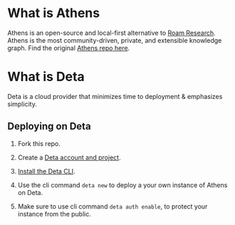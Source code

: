# What is Athens

Athens is an open-source and local-first alternative to [Roam Research](https://roamresearch.com/). Athens is the most community-driven, private, and extensible knowledge graph. Find the original [Athens repo here](https://github.com/athensresearch/athens/).

# What is Deta

Deta is a cloud provider that minimizes time to deployment & emphasizes simplicity.

## Deploying on Deta

1. Fork this repo.

2. Create a [Deta account and project](https://web.deta.sh/).

3. [Install the Deta CLI](https://docs.deta.sh/docs/cli/install).

4. Use the cli command `deta new` to deploy a your own instance of Athens on Deta.

5. Make sure to use cli command `deta auth enable`, to protect your instance from the public.
